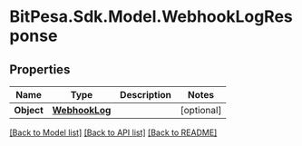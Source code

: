 # BitPesa.Sdk.Model.WebhookLogResponse
## Properties

Name | Type | Description | Notes
------------ | ------------- | ------------- | -------------
**Object** | [**WebhookLog**](WebhookLog.md) |  | [optional] 

[[Back to Model list]](../README.md#documentation-for-models) [[Back to API list]](../README.md#documentation-for-api-endpoints) [[Back to README]](../README.md)

